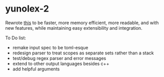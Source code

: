 # yunolex-2

Rewrote [this](https://github.com/ephing/yunolex) to be faster, more memory efficient, more readable, and with new features, while maintaining easy extensibility and integration.

To Do list:

* remake input spec to be toml-esque
* redesign parser to treat scopes as separate sets rather than a stack
* test/debug regex parser and error messages
* extend to other output languages besides c++
* add helpful arguments
